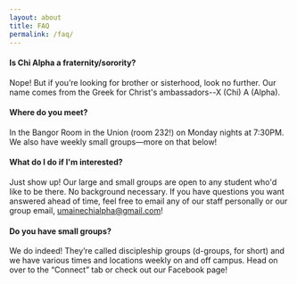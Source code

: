 ```yaml
---
layout: about
title: FAQ
permalink: /faq/
---
```


#### Is Chi Alpha a fraternity/sorority?

Nope! But if you’re looking for brother or sisterhood, look no further. Our name comes from the Greek for Christ's ambassadors--X (Chi) A (Alpha).

#### Where do you meet?

In the Bangor Room in the Union (room 232!) on Monday nights at 7:30PM. We also have weekly small groups—more on that below!

#### What do I do if I'm interested?

Just show up! Our large and small groups are open to any student who'd like to be there. No background necessary. If you have questions you want answered ahead of time, feel free to email any of our staff personally or our group email, umainechialpha@gmail.com!

#### Do you have small groups?

We do indeed! They’re called discipleship groups (d-groups, for short) and we have various times and locations weekly on and off campus. Head on over to the “Connect” tab or check out our Facebook page!
